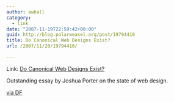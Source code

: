 ```yaml
---
author: awball
category:
  - link
date: "2007-11-19T22:59:42+00:00"
guid: http://blog.polarweasel.org/post/19794410
title: Do Canonical Web Designs Exist?
url: /2007/11/20/19794410/

---
```

Link: [Do Canonical Web Designs Exist?](http://bokardo.com/archives/canonical)

Outstanding essay by Joshua Porter on the state of web design.

[via DF](http://daringfireball.net/linked/2007/november#mon-19-porter "Permanent link to 'Do Canonical Web Designs Exist?'")
